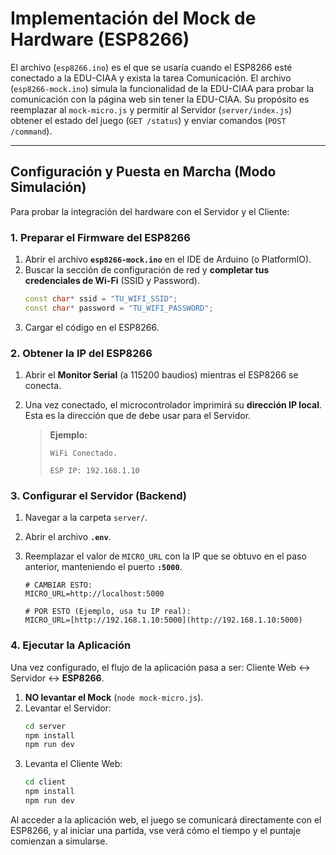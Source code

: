 #  Implementación del Mock de Hardware (ESP8266)

El archivo (`esp8266.ino`) es el que se usaría cuando el ESP8266 esté conectado a la EDU-CIAA y exista la tarea Comunicación. El archivo (`esp8266-mock.ino`) simula la funcionalidad de la EDU-CIAA para probar la comunicación con la página web sin tener la EDU-CIAA. Su propósito es reemplazar al `mock-micro.js` y permitir al Servidor (`server/index.js`) obtener el estado del juego (`GET /status`) y enviar comandos (`POST /command`).

---

##  Configuración y Puesta en Marcha (Modo Simulación)

Para probar la integración del hardware con el Servidor y el Cliente:

### 1. Preparar el Firmware del ESP8266

1.  Abrir el archivo **`esp8266-mock.ino`** en el IDE de Arduino (o PlatformIO).
2.  Buscar la sección de configuración de red y **completar tus credenciales de Wi-Fi** (SSID y Password).
    ```cpp
    const char* ssid = "TU_WIFI_SSID";
    const char* password = "TU_WIFI_PASSWORD";
    ```
3.  Cargar el código en el ESP8266.

### 2. Obtener la IP del ESP8266

1.  Abrir el **Monitor Serial** (a 115200 baudios) mientras el ESP8266 se conecta.
2.  Una vez conectado, el microcontrolador imprimirá su **dirección IP local**. Esta es la dirección que de debe usar para el Servidor.

    > **Ejemplo:**
    >
    > `WiFi Conectado.`
    >
    > `ESP IP: 192.168.1.10`

### 3. Configurar el Servidor (Backend)

1.  Navegar a la carpeta `server/`.
2.  Abrir el archivo **`.env`**.
3.  Reemplazar el valor de `MICRO_URL` con la IP que se obtuvo en el paso anterior, manteniendo el puerto **`:5000`**.

    ```env
    # CAMBIAR ESTO:
    MICRO_URL=http://localhost:5000
    
    # POR ESTO (Ejemplo, usa tu IP real):
    MICRO_URL=[http://192.168.1.10:5000](http://192.168.1.10:5000) 
    ```

### 4. Ejecutar la Aplicación

Una vez configurado, el flujo de la aplicación pasa a ser: Cliente Web $\leftrightarrow$ Servidor $\leftrightarrow$ **ESP8266**.

1.  **NO levantar el Mock** (`node mock-micro.js`).
2.  Levantar el Servidor:
    ```bash
    cd server
    npm install
    npm run dev
    ```
3.  Levanta el Cliente Web:
    ```bash
    cd client
    npm install
    npm run dev
    ```

Al acceder a la aplicación web, el juego se comunicará directamente con el ESP8266, y al iniciar una partida, vse verá cómo el tiempo y el puntaje comienzan a simularse.
